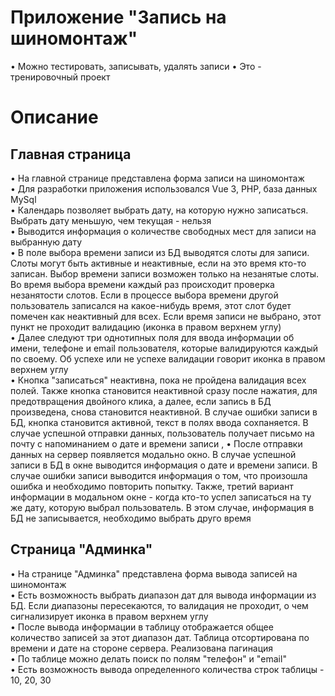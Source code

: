# Приложение "Запись на шиномонтаж"

• Можно тестировать, записывать, удалять записи
• Это - тренировочный проект

# Описание

## Главная страница

• На главной странице представлена форма записи на шиномонтаж  
• Для разработки приложения использовался Vue 3, PHP, база данных MySql  
• Календарь позволяет выбрать дату, на которую нужно записаться. Выбрать дату меньшую, чем текущая - нельзя  
• Выводится информация о количестве свободных мест для записи на выбранную дату  
• В поле выбора времени записи из БД выводятся слоты для записи. Слоты могут быть активные и неактивные, если на это время кто-то записан. Выбор времени записи возможен только на незанятые слоты. Во время выбора времени каждый раз происходит проверка незанятости слотов. Если в процессе выбора времени другой пользователь записался на какое-нибудь время, этот слот будет помечен как неактивный для всех. Если время записи не выбрано, этот пункт не проходит валидацию (иконка в правом верхнем углу)  
• Далее следуют три однотипных поля для ввода информации об имени, телефоне и email пользователя, которые валидируются каждый по своему. Об успехе или не успехе валидации говорит иконка в правом верхнем углу  
• Кнопка "записаться" неактивна, пока не пройдена валидация всех полей. Также кнопка становится неактивной сразу после нажатия, для предотвращения двойного клика, а далее, если запись в БД произведена, снова становится неактивной. В случае ошибки записи в БД, кнопка становится активной, текст в полях ввода сохпаняется. В случае успешной отправки данных, пользователь получает письмо на почту с напоминанием о дате и времени записи  ,
• После отправки данных на сервер появляется модально окно. В случае успешной записи в БД в окне выводится информация о дате и времени записи. В случае ошибки записи выводится информация о том, что произошла ошибка и необходимо повторить попытку. Также, третий вариант информации в модальном окне - когда кто-то успел записаться на ту же дату, которую выбрал пользователь. В этом случае, информация в БД не записывается, необходимо выбрать друго время  

## Страница "Админка"

• На странице "Админка" представлена форма вывода записей на шиномонтаж  
• Есть возможность выбрать диапазон дат для вывода информации из БД. Если диапазоны пересекаютcя, то валидация не проходит, о чем сигнализирует иконка в правом верхнем углу  
• После вывода информации в таблицу отображается общее количество записей за этот диапазон дат. Таблица отсортирована по времени и дате на стороне сервера. Реализована пагинация  
• По таблице можно делать поиск по полям "телефон" и "email"  
• Есть возможность вывода определенного количества строк таблицы - 10, 20, 30  